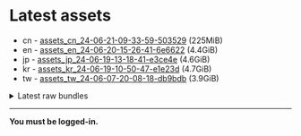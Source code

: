 # Latest assets
- cn - [assets_cn_24-06-21-09-33-59-503529](https://github.com/ArknightsAssets/NewAssets/actions/runs/9658921669/artifacts/1635001819) (225MiB)
- en - [assets_en_24-06-20-15-26-41-6e6622](https://github.com/ArknightsAssets/NewAssets/actions/runs/9612674722/artifacts/1624549541) (4.4GiB)
- jp - [assets_jp_24-06-19-13-18-41-e3ce4e](https://github.com/ArknightsAssets/NewAssets/actions/runs/9607061516/artifacts/1623220757) (4.6GiB)
- kr - [assets_kr_24-06-19-10-50-47-e1e23d](https://github.com/ArknightsAssets/NewAssets/actions/runs/9607061516/artifacts/1623253141) (4.7GiB)
- tw - [assets_tw_24-06-07-20-08-18-db9bdb](https://github.com/ArknightsAssets/NewAssets/actions/runs/9492751284/artifacts/1596370133) (3.9GiB)

<details>
<summary>Latest raw bundles</summary>

- cn - [bundles_cn_24-06-21-09-33-59-503529](https://github.com/ArknightsAssets/NewAssets/actions/runs/9658921669/artifacts/1635002026) (81MiB)
- en - [bundles_en_24-06-20-15-26-41-6e6622](https://github.com/ArknightsAssets/NewAssets/actions/runs/9612674722/artifacts/1624552495) (1.7GiB)
- jp - [bundles_jp_24-06-19-13-18-41-e3ce4e](https://github.com/ArknightsAssets/NewAssets/actions/runs/9607061516/artifacts/1623221639) (976MiB)
- kr - [bundles_kr_24-06-19-10-50-47-e1e23d](https://github.com/ArknightsAssets/NewAssets/actions/runs/9607061516/artifacts/1623255026) (1.7GiB)
- tw - [bundles_tw_24-06-07-20-08-18-db9bdb](https://github.com/ArknightsAssets/NewAssets/actions/runs/9492751284/artifacts/1596371053) (979MiB)

</details>

---

**You must be logged-in.**
